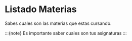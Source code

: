 # Listado Materias

Sabes cuales son las materias que estas cursando.

:::{note}
Es importante saber cuales son tus asignaturas
:::
